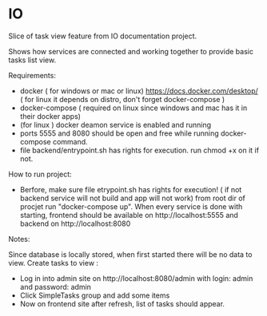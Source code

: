 # IO

Slice of task view feature from IO documentation project.

Shows how services are connected and working together to provide basic tasks list view.

Requirements:
  - docker ( for windows or mac or linux) https://docs.docker.com/desktop/ ( for linux it depends on distro, don't forget docker-compose )
  - docker-compose ( required on linux since windows and mac has it in their docker apps)
  - (for linux ) docker deamon service is enabled and running
  - ports 5555 and 8080 should be open and free while running docker-compose command.
  - file backend/entrypoint.sh has rights for execution. run chmod +x on it if not.


How to run project:
  - Berfore, make sure file etrypoint.sh has rights for execution! ( if not backend service will not build and app will not work)
from root dir of procjet run "docker-compose up". When every service is done with starting, frontend should be available on http://localhost:5555 and backend on http://localhost:8080


Notes:

Since database is locally stored, when first started there will be no data to view.
Create tasks to view :
  - Log in into admin site on http://localhost:8080/admin with login: admin and password: admin
  - Click SimpleTasks group and add some items
  - Now on frontend site after refresh, list of tasks should appear.